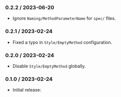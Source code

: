 ### 0.2.2 / 2023-06-20

* Ignore `Naming/MethodParameterName` for `spec/` files.

### 0.2.1 / 2023-02-24

* Fixed a typo in `Style/EmptyMethod` configuration.

### 0.2.0 / 2023-02-24

* Disable `Style/EmptyMethod` globally.

### 0.1.0 / 2023-02-24

* Initial release:

